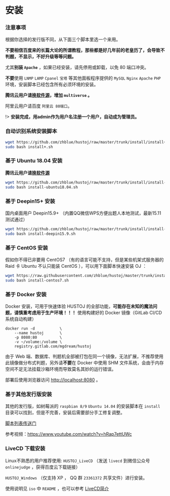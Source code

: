 # 安装

### 注意事项

根据你选择的发行版不同，从下面三个脚本里选一个来用。

**不要相信百度来的长篇大论的所谓教程，那些都是好几年前的老皇历了，会导致不判题，不显示，不好升级等等问题。**
	
尤其**别装 `Apache`** ，如果已经安装，请先停用或卸载，以免 80 端口冲突。

**不要**使用 `LNMP` `LAMP` `Cpanel` `宝塔` 等其他面板程序提供的 `MySQL` `Nginx` `Apache` `PHP` 环境，安装脚本已经包含所有必须环境的安装。

**腾讯云用户请[换软件源](https://developer.aliyun.com/mirror/ubuntu)，增加 `multiverse` 。**

阿里云用户请百度 `阿里云 80端口`。

!> **安装完成，用admin作为用户名注册一个用户，自动成为管理员。**

### 自动识别系统安装脚本

```bash
wget https://github.com/zhblue/hustoj/raw/master/trunk/install/install+.sh -O install+.sh
sudo bash install+.sh
```

### 基于 Ubuntu 18.04 安装

**腾讯云用户请[换软件源](https://developer.aliyun.com/mirror/ubuntu)**

```bash
wget https://github.com/zhblue/hustoj/raw/master/trunk/install/install-ubuntu18.04.sh -O install-ubuntu18.04.sh
sudo bash install-ubuntu18.04.sh
```  
    
### 基于 Deepin15+ 安装

国内桌面用户 Deepin15.9+ （内置QQ微信WPS方便出题人本地测试，最新15.11测试通过）

```bash
wget https://github.com/zhblue/hustoj/raw/master/trunk/install/install-deepin15.9.sh -O install-deepin15.9.sh
sudo bash install-deepin15.9.sh
```
    
### 基于 CentOS 安装

假如你不得已非要用 CentOS7 （有的语言可能不支持，但是某些机架式服务器的 Raid 卡 Ubuntu 不认只能装 CentOS ），可以用下面脚本快速安装 OJ ：  

```bash
wget https://raw.githubusercontent.com/zhblue/hustoj/master/trunk/install/install-centos7.sh -O install-centos7.sh
sudo bash install-centos7.sh
```


### 基于 Docker 安装

Docker 安装，可用于快速体验 HUSTOJ 的全部功能，**可能存在未知的魔法问题，请慎重考虑用于生产环境！！！**
使用构建好的 Docker 镜像（GitLab CI/CD系统自动构建）

```shell
docker run -d           \
    --name hustoj       \
    -p 8080:80          \
    -v ~/volume:/volume \
    registry.gitlab.com/mgdream/hustoj
```

由于 Web 端、数据库、判题机全部被打包在同一个镜像，无法扩展，不推荐使用此镜像做分布式判题，另外请**不要**在 Docker 中使用 SHM 文件系统，会由于内存空间不足无法挂载沙箱环境而导致莫名其妙的运行错误。

部署后使用浏览器访问 [http://localhost:8080](http://localhost:8080) 。

### 基于其他发行版安装

其他的发行版，如树莓派的 `raspbian 8/9` `Ubuntu 14.04` 的安装脚本在 `install` 目录可以找到，但是不完善，安装后需要部分手工修复调整。

[脚本列表传送门](https://github.com/zhblue/hustoj/tree/master/trunk/install)

参考视频：<https://www.youtube.com/watch?v=hRap7ettUWc>

### LiveCD 下载安装

Linux不熟悉的用户推荐使用: `HUSTOJ_LiveCD` （发送 `livecd` 到微信公众号 `onlinejudge` ，获得百度云下载链接）

`HUSTOJ_Windows` （仅支持 XP ， QQ 群 `23361372` 共享文件）进行安装。

使用说明见 `iso` 中 `README` ，也可以参考 [LiveCD简介](/LiveCD)  


